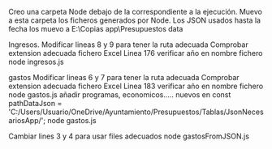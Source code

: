 Creo una carpeta Node debajo de la correspondiente a la ejecución.
Muevo a esta carpeta los ficheros generados por Node.
Los JSON usados hasta la fecha los muevo a E:\Copias app\Presupuestos data

Ingresos.
Modificar lineas 8 y 9 para tener la ruta adecuada
Comprobar extension adecuada fichero Excel
Linea 176 verificar año en nombre fichero
node ingresos.js


gastos 
Modificar lineas 6 y 7 para tener la ruta adecuada
Comprobar extension adecuada fichero Excel
Linea 183 verificar año en nombre fichero
node gastos.js
añadir programas, economicos..... nuevos en const pathDataJson = 'C:/Users/Usuario/OneDrive/Ayuntamiento/Presupuestos/Tablas/JsonNecesariosApp/';
node gastos.js

Cambiar lines 3 y 4 para usar files adecuados
node gastosFromJSON.js



